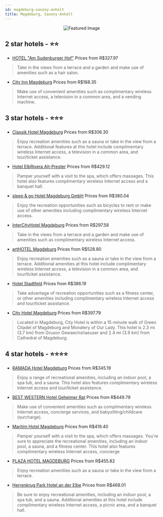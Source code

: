 ```yaml
---
id: magdeburg-saxony-anhalt
title: Magdeburg, Saxony-Anhalt
---
```


<center><img src="https://i.travelapi.com/hotels/34000000/33340000/33335100/33335013/f7d6ac44_b.jpg" alt="Featured Image" /></center>


##  2 star hotels - ⭐️⭐️

-    [HOTEL "Am Sudenburger Hof"](https://us.hurb.com/br/hotels/magdeburg/hotel-am-sudenburger-hof-JNP-JP743047?cmp=18055) Prices from R$327.97
   > Take in the views from a terrace and a garden and make use of amenities such as a hair salon.
-    [City Inn Magdeburg](https://us.hurb.com/br/hotels/magdeburg/city-inn-magdeburg-JNP-JP137746?cmp=18055) Prices from R$188.35
   > Make use of convenient amenities such as complimentary wireless Internet access, a television in a common area, and a vending machine.

##  3 star hotels - ⭐️⭐️⭐️

-    [Classik Hotel Magdeburg](https://us.hurb.com/br/hotels/magdeburg/classik-hotel-magdeburg-JNP-JP116730?cmp=18055) Prices from R$306.30
   > Enjoy recreation amenities such as a sauna or take in the view from a terrace. Additional features at this hotel include complimentary wireless Internet access, a television in a common area, and tour/ticket assistance.
-    [Hotel ElbRivera Alt-Prester](https://us.hurb.com/br/hotels/magdeburg/hotel-elbrivera-alt-prester-JNP-JP366012?cmp=18055) Prices from R$429.12
   > Pamper yourself with a visit to the spa, which offers massages. This hotel also features complimentary wireless Internet access and a banquet hall.
-    [sleep & go Hotel Magdeburg GmbH](https://us.hurb.com/br/hotels/magdeburg/sleep-go-hotel-magdeburg-gmbh-JNP-JP655854?cmp=18055) Prices from R$380.04
   > Enjoy the recreation opportunities such as bicycles to rent or make use of other amenities including complimentary wireless Internet access.
-    [InterCityHotel Magdeburg](https://us.hurb.com/br/hotels/magdeburg/intercityhotel-magdeburg-JNP-JP078467?cmp=18055) Prices from R$297.58
   > Take in the views from a terrace and a garden and make use of amenities such as complimentary wireless Internet access.
-    [artHOTEL Magdeburg](https://us.hurb.com/br/hotels/magdeburg/arthotel-magdeburg-JNP-JP100649?cmp=18055) Prices from R$528.80
   > Enjoy recreation amenities such as a sauna or take in the view from a terrace. Additional amenities at this hotel include complimentary wireless Internet access, a television in a common area, and tour/ticket assistance.
-    [Hotel Stadtfeld](https://us.hurb.com/br/hotels/magdeburg/hotel-stadtfeld-JNP-JP743492?cmp=18055) Prices from R$386.19
   > Take advantage of recreation opportunities such as a fitness center, or other amenities including complimentary wireless Internet access and tour/ticket assistance.
-    [City Hotel Magdeburg](https://us.hurb.com/br/hotels/magdeburg/city-hotel-magdeburg-JNP-JP903835?cmp=18055) Prices from R$397.79
   > Located in Magdeburg, City Hotel is within a 15-minute walk of Green Citadel of Magdeburg and Monatery of Our Lady. This hotel is 2.3 mi (3.7 km) from Gruson Gewaechshaeuser and 2.4 mi (3.9 km) from Cathedral of Magdeburg.

##  4 star hotels - ⭐️⭐️⭐️⭐️

-    [RAMADA Hotel Magdeburg](https://us.hurb.com/br/hotels/magdeburg/ramada-hotel-magdeburg-JNP-JP143333?cmp=18055) Prices from R$345.19
   > Enjoy a range of recreational amenities, including an indoor pool, a spa tub, and a sauna. This hotel also features complimentary wireless Internet access and tour/ticket assistance.
-    [BEST WESTERN Hotel Geheimer Rat](https://us.hurb.com/br/hotels/magdeburg/best-western-hotel-geheimer-rat-JNP-JP093267?cmp=18055) Prices from R$449.79
   > Make use of convenient amenities such as complimentary wireless Internet access, concierge services, and babysitting/childcare (surcharge).
-    [Maritim Hotel Magdeburg](https://us.hurb.com/br/hotels/magdeburg/maritim-hotel-magdeburg-JNP-JP096100?cmp=18055) Prices from R$419.40
   > Pamper yourself with a visit to the spa, which offers massages. You're sure to appreciate the recreational amenities, including an indoor pool, a sauna, and a fitness center. This hotel also features complimentary wireless Internet access, concierge 
-    [PLAZA HOTEL MAGDEBURG](https://us.hurb.com/br/hotels/magdeburg/plaza-hotel-magdeburg-JNP-JP078468?cmp=18055) Prices from R$455.82
   > Enjoy recreation amenities such as a sauna or take in the view from a terrace.
-    [Herrenkrug Park Hotel an der Elbe](https://us.hurb.com/br/hotels/magdeburg/herrenkrug-park-hotel-an-der-elbe-JNP-JP119127?cmp=18055) Prices from R$468.01
   > Be sure to enjoy recreational amenities, including an indoor pool, a spa tub, and a sauna. Additional amenities at this hotel include complimentary wireless Internet access, a picnic area, and a banquet hall.
